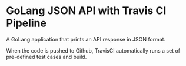 # GoLang JSON API with Travis CI Pipeline

A GoLang application that prints an API response in JSON format. <br>

When the code is pushed to Github, TravisCI automatically runs a set of pre-defined test cases and build.
